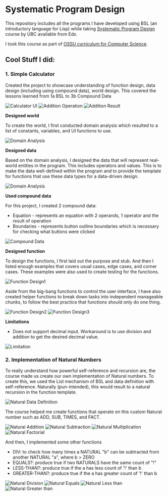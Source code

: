 # Systematic Program Design

This repository includes all the programs I have developed using BSL (an introductory language for Lisp) while taking [Systematic Program Design](https://learning.edx.org/course/course-v1:UBCx+SPD1x+2T2015) course by UBC available from Edx.

I took this course as part of [OSSU curriculum for Computer Science](https://github.com/ossu/computer-science).

## Cool Stuff I did:

### 1. Simple Calculator

Created the project to showcase understanding of function design, data design (including using compound data), world design. This covered the lessons learned from 1a BSL to 3b Compound Data  

![Calculator UI](images/calc1.png)
![Addition Operation](images/calc2.png)
![Addition Result](images/calc3.png)


**Designed world**

To create the world, I first conducted domain analysis which resulted to a list of constants, variables, and UI functions to use.

![Domain Analysis](images/calc8.png)


**Designed data**

Based on the domain analysis, I designed the data that will represent real-world entities in the program. This includes operators and values. This is to make the data well-defined within the program and to provide the template for functions that use these data types for a data-driven design.

![Domain Analysis](images/calc9.png)


**Used compound data**

For this project, I created 2 compound data:
- Equation - represents an equation with 2 operands, 1 operator and the result of operation
- Boundaries - represents button outline boundaries which is necessary for checking what buttons were clicked

![Compound Data](images/calc4.png)


**Designed function**

To design the functions, I first laid out the purpose and stub. And then I listed enough examples that covers usual cases, edge cases, and corner cases. These examples were also used to create testing for the functions.

![Function Design1](images/calc5.png)

Aside from the big-bang functions to control the user interface, I have also created helper functions to break down tasks into independent manageable chunks, to follow the best practice that functions should only do one thing.

![Function Design2](images/calc6.png)
![Function Design3](images/calc7.png)

**Limitations**

- Does not support decimal input. Workaround is to use division and addition to get the desired decimal value.

![Limitation](images/calc10.png)

### 2. Implementation of Natural Numbers

To really understand how powerful self-reference and recursion are, the course made us create our own implementation of Natural numbers. To create this, we used the List mechanism of BSL and data definition with self-reference. Naturally (pun-intended), this would result to a natural recursion in the function template.

![Natural Data Definition](images/natural1.png)

The course helped me create functions that operate on this custom Natural number such as ADD, SUB, TIMES, and FACT.

![Natural Addition](images/natural2.png)
![Natural Subtraction](images/natural9.png)
![Natural Multiplication](images/natural3.png)
![Natural Factorial](images/natural4.png)


And then, I implemented some other functions
- DIV: to check how many times a NATURAL "b" can be subtracted from another NATURAL "a", where b > ZERO
- EQUALS?: produce true if two NATURALS have the same count of "!"
- LESS-THAN?: produce true if the a has less count of '!' than b
- GREATER-THAN?: produce true if the a has greater count of '!' than b

![Natural Division](images/natural5.png)
![Natural Equals](images/natural6.png)
![Natural Less than](images/natural7.png)
![Natural Greater than](images/natural8.png)


